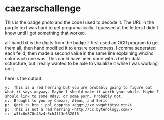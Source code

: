 # caezarschallenge

This is the badge photo and the code I used to decode it. The URL in the purple text was hard to get programatically.
I guessed at the letters I didn't know until I got something that worked.

all-hand.txt is the digits from the badge.  I first used an OCR program to get them all, then hand modified it to ensure correctness. I comma seperated each feild, then made a second value in the same line explaining whcihc color each one was. This could have been done with a better data scturcture, but I really wanted to be able to visualize it while I was working on it.

here is the output:
```
y:  This is a red herring but you are probably going to figure out what it says anyway. Maybe I should make it worth your while. Maybe I should link to some 0day, or some porn. Probably not.
c:  Brought to you by Caezar, Almus, and Seric
p:  Qdrk rk btq j pol dopprbs <dqqy://xx.vwqobthtsw.xtn/>
p:  This is not a red herring <http://cc.bytenology.com/>
r:  w3lc0m370c43z4r5ch4ll3n632016
```
